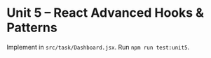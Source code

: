 # Unit 5 – React Advanced Hooks & Patterns

Implement in `src/task/Dashboard.jsx`. Run `npm run test:unit5`.